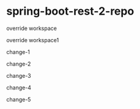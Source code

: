 # spring-boot-rest-2-repo

override workspace

override workspace1


change-1

change-2

change-3

change-4

change-5






